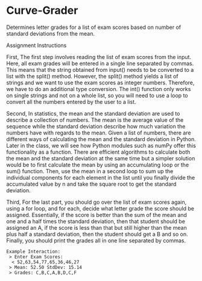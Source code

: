 # Curve-Grader
Determines letter grades for a list of exam scores based on number of standard deviations from the mean.

Assignment Instructions

First, The first step involves reading the list of exam scores from the input. Here, all exam grades will be entered in a single line separated by commas. 
  This means that the string obtained from input() needs to be converted to a list with the split() method. 
  However, the split() method yields a list of strings and we want to use the exam scores as integer numbers. 
  Therefore, we have to do an additional type conversion. The int() function only works on single strings and not on a whole list, 
  so you will need to use a loop to convert all the numbers entered by the user to a list.
  
Second, In statistics, the mean and the standard deviation are used to describe a collection of numbers.
  The mean is the average value of the sequence while the standard deviation describe how much variation the numbers have with regards to the mean. 
  Given a list of numbers, there are different ways of calculating the mean and the standard deviation in Python. 
  Later in the class, we will see how Python modules such as numPy offer this functionality as a function.
  There are efficient algorithms to calculate both the mean and the standard deviation at the same time but a simpler solution would be to first calculate the mean by using an accumulating loop or the sum() function. 
  Then, use the mean in a second loop to sum up the individual components for each element in the list until you finally divide the accumulated value by n and take the square root to get the standard deviation.
  
 Third, For the last part, you should go over the list of exam scores again, using a for loop, and for each, decide what letter grade the score should be assigned. 
  Essentially, if the score is better than the sum of the mean and one and a half times the standard deviation, then that student should be assigned an A, 
  if the score is less than that but still higher than the mean plus half a standard deviation, then the student should get a B and so on. 
  Finally, you should print the grades all in one line separated by commas. 
  
    Example Interaction:
     > Enter Exam Scores:
      < 52,63,54,77,65,36,46,27
     > Mean: 52.50 StdDev: 15.14
     > Grades: C,B,C,A,B,D,C,F
